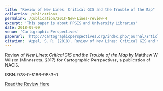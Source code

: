 ```yaml
---
title: "Review of New Lines: Critical GIS and the Trouble of the Map"
collection: publications
permalink: /publication/2018-New-Lines-review-4
excerpt: 'This paper is about PPGIS and University Libraries'
date: 2018-09-09
venue: 'Cartographic Perspectives'
paperurl: 'http://cartographicperspectives.org/index.php/journal/article/download/1493/1658'
citation: 'Appel, S. R. (2018). Review of New Lines: Critical GIS and the Trouble of the Map. Cartographic Perspectives, (91), 138-140.'
---
```


Review of *New Lines: Critical GIS and the Trouble of the Map* by Matthew W Wilson (Minnesota, 2017) for Cartographic Perspectives, a publication of NACIS.

ISBN: 978-0-8166-9853-0

[Read the Review Here](https://www.researchgate.net/profile/Rina-Ghose/publication/308276031_Facilitating_PPGIS_Through_University_Library/links/5e20dfcb92851cafc38a8bfa/Facilitating-PPGIS-Through-University-Library.pdf)